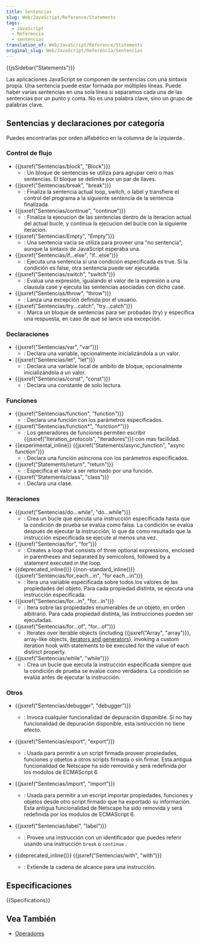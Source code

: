 ```yaml
---
title: Sentencias
slug: Web/JavaScript/Reference/Statements
tags:
  - JavaScript
  - Referencia
  - sentencias
translation_of: Web/JavaScript/Reference/Statements
original_slug: Web/JavaScript/Referencia/Sentencias
---
```


{{jsSidebar("Statements")}}

Las aplicaciones JavaScript se componen de sentencias con una sintaxis propia. Una sentencia puede estar formada por múltiples líneas. Puede haber varias sentencias en una sola línea si separamos cada una de las sentencias por un punto y coma. No es una palabra clave, sino un grupo de palabras clave.

## Sentencias y declaraciones por categoría

Puedes encontrarlas por orden alfabético en la columna de la izquierda .

### Control de flujo

- {{jsxref("Sentencias/block", "Block")}}
  - : Un bloque de sentencias se utiliza para agrupar cero o mas sentencias. El bloque se delimita por un par de llaves.
- {{jsxref("Sentencias/break", "break")}}
  - : Finaliza la sentencia actual loop, switch, o label y transfiere el control del programa a la siguiente sentencia de la sentencia finalizada.
- {{jsxref("Sentencias/continue", "continue")}}
  - : Finaliza la ejecucion de las sentencias dentro de la iteracion actual del actual bucle, y continua la ejecucion del bucle con la siguiente iteracion.
- {{jsxref("Sentencias/Empty", "Empty")}}
  - : Una sentencia vacía se utiliza para proveer una "no sentencia", aunque la sintaxis de JavaScript esperaba una.
- {{jsxref("Sentencias/if...else", "if...else")}}
  - : Ejecuta una sentencia si una condición especificada es true. Si la condición es false, otra sentencia puede ser ejecutada.
- {{jsxref("Sentencias/switch", "switch")}}
  - : Evalua una expresión, igualando el valor de la expresión a una clausula case y ejecuta las sentencias asociadas con dicho case.
- {{jsxref("Sentencias/throw", "throw")}}
  - : Lanza una excepción definida por el usuario.
- {{jsxref("Sentencias/try...catch", "try...catch")}}
  - : Marca un bloque de sentencias para ser probadas (try) y especifica una respuesta, en caso de que se lance una excepción.

### Declaraciones

- {{jsxref("Sentencias/var", "var")}}
  - : Declara una variable, opcionalmente inicializándola a un valor.
- {{jsxref("Sentencias/let", "let")}}
  - : Declara una variable local de ambito de bloque, opcionalmente inicializándola a un valor.
- {{jsxref("Sentencias/const", "const")}}
  - : Declara una constante de solo lectura.

### Funciones

- {{jsxref("Sentencias/function", "function")}}
  - : Declara una función con los parámetros especificados.
- {{jsxref("Sentencias/function*", "function*")}}
  - : Los generadores de funciones permiten escribir {{jsxref("Iteration_protocols", "iteradores")}} con mas facilidad.
- {{experimental_inline}} {{jsxref("Statements/async_function", "async function")}}
  - : Declara una función asíncrona con los parámetros especificados.
- {{jsxref("Statements/return", "return")}}
  - : Especifica el valor a ser retornado por una función.
- {{jsxref("Statements/class", "class")}}
  - : Declara una clase.

### Iteraciones

- {{jsxref("Sentencias/do...while", "do...while")}}
  - : Crea un bucle que ejecuta una instrucción especificada hasta que la condición de prueba se evalúa como falsa. La condición se evalúa después de ejecutar la instrucción, lo que da como resultado que la instrucción especificada se ejecute al menos una vez.
- {{jsxref("Sentencias/for", "for")}}
  - : Creates a loop that consists of three optional expressions, enclosed in parentheses and separated by semicolons, followed by a statement executed in the loop.
- {{deprecated_inline()}} {{non-standard_inline()}}{{jsxref("Sentencias/for_each...in", "for each...in")}}
  - : Itera una variable especificada sobre todos los valores de las propiedades del objeto. Para cada propiedad distinta, se ejecuta una instrucción especificada.
- {{jsxref("Sentencias/for...in", "for...in")}}
  - : Itera sobre las propiedades enumerables de un objeto, en orden albitrario. Para cada propiedad distinta, las instrucciones pueden ser ejecutadas.
- {{jsxref("Sentencias/for...of", "for...of")}}
  - : Iterates over iterable objects (including {{jsxref("Array", "array")}}, array-like objects, [iterators and generators](/es/docs/JavaScript/Guide/Iterators_and_Generators)), invoking a custom iteration hook with statements to be executed for the value of each distinct property.
- {{jsxref("Sentencias/while", "while")}}
  - : Crea un bucle que ejecuta la instrucción especificada siempre que la condición de prueba se evalúe como verdadera. La condición se evalúa antes de ejecutar la instrucción.

### Otros

- {{jsxref("Sentencias/debugger", "debugger")}}
  - : Invoca cualquier funcionalidad de depuración disponible. Si no hay funcionalidad de depuración disponible, esta isntrucción no tiene efecto.
- {{jsxref("Sentencias/export", "export")}}
  - : Usada para permitir a un script firmada proveer propiedades, funciones y objetos a otros scripts firmada o sin firmar. Esta antigua funcionalidad de Netscape ha sido removida y será redefinida por los modulos de ECMAScript 6
- {{jsxref("Sentencias/import", "import")}}
  - : Usada para permitir a un escript importar propiedades, funciones y objetos desde otro script firmado que ha exportado su información. Esta antigua funcionalidad de Netscape ha sido removida y será redefinida por los modulos de ECMAScript 6.
- {{jsxref("Sentencias/label", "label")}}
  - : Provee una instrucción con un identificador que puedes referir usando una instrucción `break` o `continue` .

- {{deprecated_inline()}} {{jsxref("Sentencias/with", "with")}}
  - : Extiende la cadena de alcance para una instrucción.

## Especificaciones

{{Specifications}}

## Vea También

- [Operadores](/es/docs/Web/JavaScript/Referencia/Operadores)
